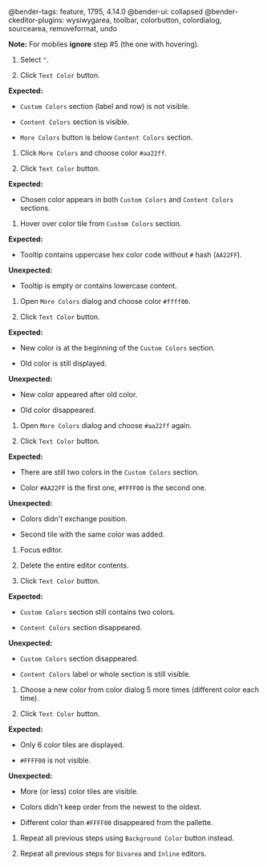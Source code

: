 @bender-tags: feature, 1795, 4.14.0
@bender-ui: collapsed
@bender-ckeditor-plugins: wysiwygarea, toolbar, colorbutton, colordialog, sourcearea, removeformat, undo

**Note:** For mobiles **ignore** step #5 (the one with hovering).

1. Select `^`.

1. Click `Text Color` button.

  **Expected:**

  * `Custom Colors` section (label and row) is not visible.

  * `Content Colors` section is visible.

  * `More Colors` button is below `Content Colors` section.

1. Click `More Colors` and choose color `#aa22ff`.

1. Click `Text Color` button.

  **Expected:**

  * Chosen color appears in both `Custom Colors` and `Content Colors` sections.

1. Hover over color tile from `Custom Colors` section.

  **Expected:**

  * Tooltip contains uppercase hex color code without `#` hash (`AA22FF`).

  **Unexpected:**

  * Tooltip is empty or contains lowercase content.

1. Open `More Colors` dialog and choose color `#ffff00`.

1. Click `Text Color` button.

  **Expected:**

  * New color is at the beginning of the `Custom Colors` section.

  * Old color is still displayed.

  **Unexpected:**

  * New color appeared after old color.

  * Old color disappeared.

1. Open `More Colors` dialog and choose `#aa22ff` again.

1. Click `Text Color` button.

  **Expected:**

  * There are still two colors in the `Custom Colors` section.

  * Color `#AA22FF` is the first one, `#FFFF00` is the second one.

  **Unexpected:**

  * Colors didn't exchange position.

  * Second tile with the same color was added.

1. Focus editor.

1. Delete the entire editor contents.

1. Click `Text Color` button.

  **Expected:**

  * `Custom Colors` section still contains two colors.

  * `Content Colors` section disappeared.

  **Unexpected:**

  * `Custom Colors` section disappeared.

  * `Content Colors` label or whole section is still visible.

1. Choose a new color from color dialog 5 more times (different color each time).

1. Click `Text Color` button.

  **Expected:**

  * Only 6 color tiles are displayed.

  * `#FFFF00` is not visible.

  **Unexpected:**

  * More (or less) color tiles are visible.

  * Colors didn't keep order from the newest to the oldest.

  * Different color than `#FFFF00` disappeared from the pallette.

1. Repeat all previous steps using `Background Color` button instead.

1. Repeat all previous steps for `Divarea` and `Inline` editors.
